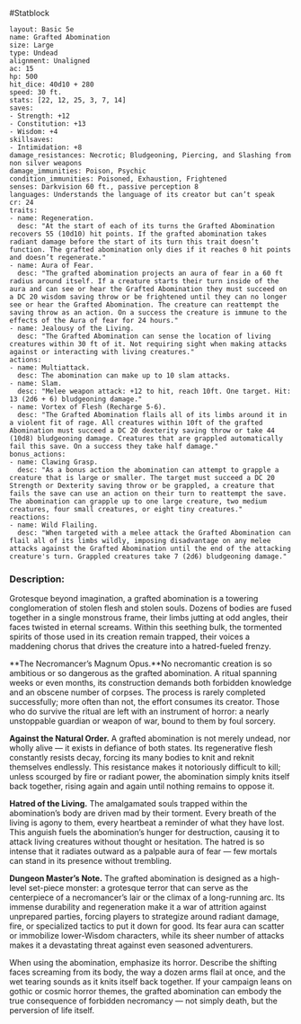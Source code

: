 #Statblock 
```statblock 
layout: Basic 5e 
name: Grafted Abomination
size: Large
type: Undead
alignment: Unaligned
ac: 15
hp: 500
hit_dice: 40d10 + 280
speed: 30 ft.
stats: [22, 12, 25, 3, 7, 14]
saves: 
- Strength: +12
- Constitution: +13
- Wisdom: +4
skillsaves: 
- Intimidation: +8
damage_resistances: Necrotic; Bludgeoning, Piercing, and Slashing from non silver weapons
damage_immunities: Poison, Psychic
condition_immunities: Poisoned, Exhaustion, Frightened
senses: Darkvision 60 ft., passive perception 8
languages: Understands the language of its creator but can’t speak
cr: 24
traits: 
- name: Regeneration.
  desc: "At the start of each of its turns the Grafted Abomination recovers 55 (10d10) hit points. If the grafted abomination takes radiant damage before the start of its turn this trait doesn’t function. The grafted abomination only dies if it reaches 0 hit points and doesn’t regenerate."
- name: Aura of Fear.
  desc: "The grafted abomination projects an aura of fear in a 60 ft radius around itself. If a creature starts their turn inside of the aura and can see or hear the Grafted Abomination they must succeed on a DC 20 wisdom saving throw or be frightened until they can no longer see or hear the Grafted Abomination. The creature can reattempt the saving throw as an action. On a success the creature is immune to the effects of the Aura of fear for 24 hours."
- name: Jealousy of the Living.
  desc: "The Grafted Abomination can sense the location of living creatures within 30 ft of it. Not requiring sight when making attacks against or interacting with living creatures."
actions: 
- name: Multiattack.
  desc: The abomination can make up to 10 slam attacks.
- name: Slam.
  desc: "Melee weapon attack: +12 to hit, reach 10ft. One target. Hit: 13 (2d6 + 6) bludgeoning damage."
- name: Vortex of Flesh (Recharge 5-6).
  desc: "The Grafted Abomination flails all of its limbs around it in a violent fit of rage. All creatures within 10ft of the grafted Abomination must succeed a DC 20 dexterity saving throw or take 44 (10d8) bludgeoning damage. Creatures that are grappled automatically fail this save. On a success they take half damage." 
bonus_actions: 
- name: Clawing Grasp.
  desc: "As a bonus action the abomination can attempt to grapple a creature that is large or smaller. The target must succeed a DC 20 Strength or Dexterity saving throw or be grappled, a creature that fails the save can use an action on their turn to reattempt the save. The abomination can grapple up to one large creature, two medium creatures, four small creatures, or eight tiny creatures."
reactions: 
- name: Wild Flailing.
  desc: "When targeted with a melee attack the Grafted Abomination can flail all of its limbs wildly, imposing disadvantage on any melee attacks against the Grafted Abomination until the end of the attacking creature's turn. Grappled creatures take 7 (2d6) bludgeoning damage."
```

### Description:
Grotesque beyond imagination, a grafted abomination is a towering conglomeration of stolen flesh and stolen souls. Dozens of bodies are fused together in a single monstrous frame, their limbs jutting at odd angles, their faces twisted in eternal screams. Within this seething bulk, the tormented spirits of those used in its creation remain trapped, their voices a maddening chorus that drives the creature into a hatred-fueled frenzy.

**The Necromancer’s Magnum Opus.**No necromantic creation is so ambitious or so dangerous as the grafted abomination. A ritual spanning weeks or even months, its construction demands both forbidden knowledge and an obscene number of corpses. The process is rarely completed successfully; more often than not, the effort consumes its creator. Those who do survive the ritual are left with an instrument of horror: a nearly unstoppable guardian or weapon of war, bound to them by foul sorcery.

**Against the Natural Order.** A grafted abomination is not merely undead, nor wholly alive — it exists in defiance of both states. Its regenerative flesh constantly resists decay, forcing its many bodies to knit and reknit themselves endlessly. This resistance makes it notoriously difficult to kill; unless scourged by fire or radiant power, the abomination simply knits itself back together, rising again and again until nothing remains to oppose it.

**Hatred of the Living.** The amalgamated souls trapped within the abomination’s body are driven mad by their torment. Every breath of the living is agony to them, every heartbeat a reminder of what they have lost. This anguish fuels the abomination’s hunger for destruction, causing it to attack living creatures without thought or hesitation. The hatred is so intense that it radiates outward as a palpable aura of fear — few mortals can stand in its presence without trembling.

**Dungeon Master’s Note.**
The grafted abomination is designed as a high-level set-piece monster: a grotesque terror that can serve as the centerpiece of a necromancer’s lair or the climax of a long-running arc. Its immense durability and regeneration make it a war of attrition against unprepared parties, forcing players to strategize around radiant damage, fire, or specialized tactics to put it down for good. Its fear aura can scatter or immobilize lower-Wisdom characters, while its sheer number of attacks makes it a devastating threat against even seasoned adventurers.

When using the abomination, emphasize its horror. Describe the shifting faces screaming from its body, the way a dozen arms flail at once, and the wet tearing sounds as it knits itself back together. If your campaign leans on gothic or cosmic horror themes, the grafted abomination can embody the true consequence of forbidden necromancy — not simply death, but the perversion of life itself.